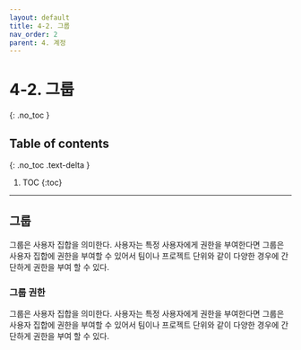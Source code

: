```yaml
---
layout: default
title: 4-2. 그룹
nav_order: 2
parent: 4. 계정
---
```


# 4-2. 그룹
{: .no_toc }

## Table of contents
{: .no_toc .text-delta }

1. TOC
{:toc}

---

## 그룹
그룹은 사용자 집합을 의미한다. 사용자는 특정 사용자에게 권한을 부여한다면 그룹은 사용자 집합에 권한을 부여할 수 있어서 팀이나 프로젝트 단위와 같이 다양한 경우에 간단하게 권한을 부여 할 수 있다.


### 그룹 권한
그룹은 사용자 집합을 의미한다. 사용자는 특정 사용자에게 권한을 부여한다면 그룹은 사용자 집합에 권한을 부여할 수 있어서 팀이나 프로젝트 단위와 같이 다양한 경우에 간단하게 권한을 부여 할 수 있다.
